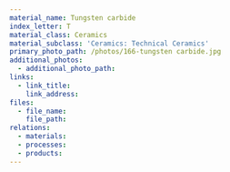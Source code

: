 ```yaml
---
material_name: Tungsten carbide
index_letter: T
material_class: Ceramics
material_subclass: 'Ceramics: Technical Ceramics'
primary_photo_path: /photos/166-tungsten carbide.jpg
additional_photos:
  - additional_photo_path:
links:
  - link_title:
    link_address:
files:
  - file_name:
    file_path:
relations:
  - materials:
  - processes:
  - products:
---
```



